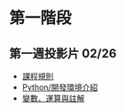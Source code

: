 # 第一階段

## 第一週投影片 02/26
- [課程規則](https://drive.google.com/open?id=1sqsWnC1hXABBhqathz3DaaebDQ4eZQzss)
- [Python/開發環境介紹](https://drive.google.com/open?id=1Tfs3RinvCEq4e7-u8SKJrI8K50y5sJ5A)
- [變數、運算與註解](https://drive.google.com/open?id=1xs2tCy8RUiNVW1zcprvE8vmO-102dNdz)
